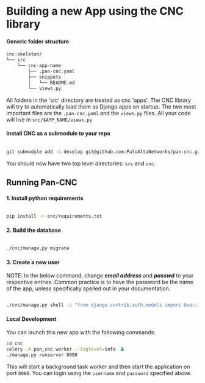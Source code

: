 # Building a new App using the CNC library

#### Generic folder structure

```bash
cnc-skeleton/
└── src
    └── cnc-app-name
        ├── .pan-cnc.yaml
        ├── snippets
        │   └── README.md
        └── views.py
```


All folders in the 'src' directory are treated as cnc 'apps'. The CNC library will try to automatically load them 
as Django apps on startup. The two most important files are the `.pan-cnc.yaml` and the `views.py` files. 
All your code will live in `src/$APP_NAME/views.py`


#### Install CNC as a submodule to your repo

```bash

git submodule add -b develop git@github.com:PaloAltoNetworks/pan-cnc.git cnc

```

You should now have two top level directories: `src` and `cnc`. 

## Running Pan-CNC
#### 1. Install python requirements

```bash

pip install -r cnc/requirements.txt

```
#### 2. Build the database
```bash

./cnc/manage.py migrate

```

#### 3. Create a new user

NOTE: In the below command, change ***email address*** and ***passwd*** to your respective entries .Common practice 
is to have the password be the name of the app, unless specifically spelled out in your documentation.

```bash

./cnc/manage.py shell -c "from django.contrib.auth.models import User; User.objects.create_superuser('paloalto', 'admin@example.com', 'passwd')"

```

#### Local Development

You can launch this new app with the following commands:

```bash
cd cnc
celery -A pan_cnc worker --loglevel=info  &
./manage.py runserver 8080

```

This will start a background task worker and then start the application on port `8080`. You can login using the 
`username` and `password` specified above. 
